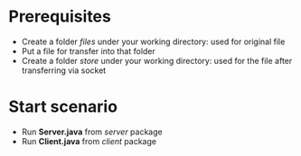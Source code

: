# Prerequisites
* Create a folder *files* under your working directory: used for original file
* Put a file for transfer into that folder
* Create a folder *store* under your working directory: used for the file after transferring via socket

# Start scenario
* Run **Server.java** from *server* package
* Run **Client.java** from *client* package